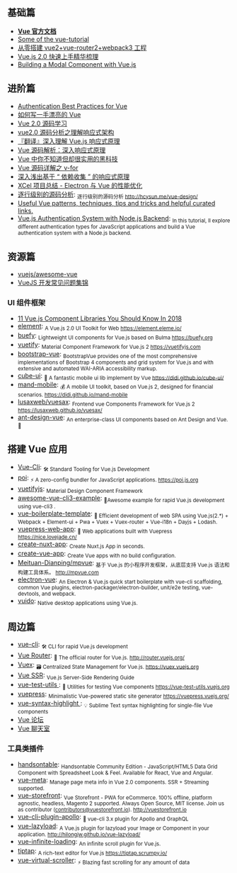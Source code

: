 ## 基础篇

- [**Vue 官方文档**](https://cn.vuejs.org/)
- [Some of the vue-tutorial](https://github.com/Wscats/vue-tutorial)
- [从零搭建 vue2+vue-router2+webpack3 工程](http://www.qinshenxue.com/article/20161118151423.html)
- [Vue.js 2.0 快速上手精华梳理](https://juejin.im/post/59aa1248518825392656a86a)
- [Building a Modal Component with Vue.js](https://alligator.io/vuejs/vue-modal-component/)

## 进阶篇

- [Authentication Best Practices for Vue](https://blog.sqreen.io/authentication-best-practices-vue/)
- [如何写一手漂亮的 Vue](http://jeffjade.com/2017/03/11/120-how-to-write-vue-better/?me)
- [Vue 2.0 源码学习](https://segmentfault.com/a/1190000007484936)
- [vue2.0 源码分析之理解响应式架构](https://segmentfault.com/a/1190000007334535)
- [『翻译』深入理解 Vue.js 响应式原理](https://juejin.im/post/59a7b01f6fb9a0249975d39f)
- [Vue 源码解析：深入响应式原理](https://juejin.im/entry/5834992667f356006c395b31)
- [Vue 中你不知道但却很实用的黑科技](https://juejin.im/post/5843dcad128fe100577876e1)
- [Vue 源码详解之 v-for](https://chuckliu.me/#!/posts/58c650a0b5187d2fb51c04fa)
- [深入浅出基于 “ 依赖收集 ” 的响应式原理](https://segmentfault.com/a/1190000011153487)
- [XCel 项目总结 - Electron 与 Vue 的性能优化](https://aotu.io/notes/2016/11/15/xcel/index.html)
- [逐行级别的源码分析](https://github.com/HcySunYang/vue-design): <sub>逐行级别的源码分析 http://hcysun.me/vue-design/</sub>
- [Useful Vue patterns, techniques, tips and tricks and helpful curated links. ](https://github.com/learn-vuejs/vue-patterns)
- [Vue.js Authentication System with Node.js Backend](https://blog.jscrambler.com/vue-js-authentication-system-with-node-js-backend/): <sub>In this tutorial, ll explore different authentication types for JavaScript applications and build a Vue authentication system with a Node.js backend.</sub>

## 资源篇

- [vuejs/awesome-vue](https://github.com/vuejs/awesome-vue)
- [VueJS 开发常见问题集锦](https://blog.beard.ink/JavaScript/VueJS-开发常见问题集锦/)

### UI 组件框架

- [11 Vue.js Component Libraries You Should Know In 2018](https://blog.bitsrc.io/11-vue-js-component-libraries-you-should-know-in-2018-3d35ad0ae37f)
- [element](https://github.com/ElemeFE/element): <sub>A Vue.js 2.0 UI Toolkit for Web https://element.eleme.io/ </sub>
- [buefy](https://github.com/buefy/buefy): <sub>Lightweight UI components for Vue.js based on Bulma https://buefy.org</sub>
- [vuetify](https://github.com/vuetifyjs/vuetify): <sub>Material Component Framework for Vue.js 2 https://vuetifyjs.com</sub>
- [bootstrap-vue](https://github.com/bootstrap-vue/bootstrap-vue): <sub>BootstrapVue provides one of the most comprehensive implementations of Bootstrap 4 components and grid system for Vue.js and with extensive and automated WAI-ARIA accessibility markup.</sub>
- [cube-ui](https://github.com/didi/cube-ui): <sub>🔶 A fantastic mobile ui lib implement by Vue https://didi.github.io/cube-ui/</sub>
- [mand-mobile](https://github.com/didi/mand-mobile): <sub>💰 A mobile UI toolkit, based on Vue.js 2, designed for financial scenarios. https://didi.github.io/mand-mobile</sub>
- [lusaxweb/vuesax](https://github.com/lusaxweb/vuesax): <sub>Frontend vue Components Framework for Vue.js 2 https://lusaxweb.github.io/vuesax/</sub>
- [ant-design-vue](https://github.com/vueComponent/ant-design-vue): <sub>An enterprise-class UI components based on Ant Design and Vue. 🐜</sub>

## 搭建 Vue 应用

- [Vue-Cli](https://github.com/vuejs/vue-cli): <sub>🛠️ Standard Tooling for Vue.js Development</sub>
- [poi](https://github.com/egoist/poi): <sub>⚡️ A zero-config bundler for JavaScript applications. https://poi.js.org</sub>
- [vuetifyjs](https://vuetifyjs.com/): <sub>Material Design Component Framework</sub>
- [awesome-vue-cli3-example](https://github.com/nicejade/awesome-vue-cli3-example): <sub>🍑Awesome example for rapid Vue.js development using vue-cli3 .</sub>
- [vue-boilerplate-template](https://github.com/nicejade/vue-boilerplate-template): <sub>🍎 Efficient development of web SPA using Vue.js(2.\*) + Webpack + Element-ui + Pwa + Vuex + Vuex-router + Vue-i18n + Dayjs + Lodash.</sub>
- [vuepress-web-app](https://github.com/nicejade/vuepress-web-app): <sub>📝 Web applications built with Vuepress https://nice.lovejade.cn/</sub>
- [create-nuxt-app](https://github.com/nuxt-community/create-nuxt-app): <sub>Create Nuxt.js App in seconds.</sub>
- [create-vue-app](https://github.com/vue-land/create-vue-app): <sub>Create Vue apps with no build configuration.</sub>
- [Meituan-Dianping/mpvue](https://github.com/Meituan-Dianping/mpvue): <sub>基于 Vue.js 的小程序开发框架，从底层支持 Vue.js 语法和构建工具体系。 http://mpvue.com</sub>
- [electron-vue](https://github.com/SimulatedGREG/electron-vue): <sub>An Electron & Vue.js quick start boilerplate with vue-cli scaffolding, common Vue plugins, electron-packager/electron-builder, unit/e2e testing, vue-devtools, and webpack. </sub>
- [vuido](https://github.com/mimecorg/vuido): <sub>Native desktop applications using Vue.js.</sub>

## 周边篇

- [vue-cli](https://github.com/vuejs/vue-cli): <sub>🛠️ CLI for rapid Vue.js development</sub>
- [Vue Router](https://router.vuejs.org/): <sub>🚦 The official router for Vue.js. http://router.vuejs.org/</sub>
- [Vuex](https://vuex.vuejs.org/): <sub>🗃️ Centralized State Management for Vue.js. https://vuex.vuejs.org</sub>
- [Vue SSR](https://ssr.vuejs.org/): <sub>Vue.js Server-Side Rendering Guide</sub>
- [vue-test-utils ](https://github.com/vuejs/vue-test-utils): <sub>🔬 Utilities for testing Vue components https://vue-test-utils.vuejs.org</sub>
- [vuepress](https://github.com/vuejs/vuepress): <sub>Minimalistic Vue-powered static site generator https://vuepress.vuejs.org/</sub>
- [vue-syntax-highlight ](https://github.com/vuejs/vue-syntax-highlight): <sub>💡 Sublime Text syntax highlighting for single-file Vue components</sub>
- [Vue 论坛](http://forum.vuejs.org)
- [Vue 聊天室](https://gitter.im/vuejs/vue)

### 工具类插件

- [handsontable](https://github.com/handsontable/handsontable): <sub>Handsontable Community Edition - JavaScript/HTML5 Data Grid Component with Spreadsheet Look & Feel. Available for React, Vue and Angular.</sub>
- [vue-meta](https://github.com/declandewet/vue-meta): <sub>Manage page meta info in Vue 2.0 components. SSR + Streaming supported.</sub>
- [vue-storefront](https://github.com/DivanteLtd/vue-storefront): <sub>Vue Storefront - PWA for eCommerce. 100% offline, platform agnostic, headless, Magento 2 supported. Always Open Source, MIT license. Join us as contributor (contributors@vuestorefront.io). http://vuestorefront.io</sub>
- [vue-cli-plugin-apollo](https://github.com/Akryum/vue-cli-plugin-apollo): <sub>🚀 vue-cli 3.x plugin for Apollo and GraphQL</sub>
- [vue-lazyload](https://github.com/hilongjw/vue-lazyload): <sub>A Vue.js plugin for lazyload your Image or Component in your application. http://hilongjw.github.io/vue-lazyload/</sub>
- [vue-infinite-loading](https://github.com/PeachScript/vue-infinite-loading): <sub>An infinite scroll plugin for Vue.js. </sub>
- [tiptap](https://github.com/scrumpy/tiptap): <sub>A rich-text editor for Vue.js https://tiptap.scrumpy.io/</sub>
- [vue-virtual-scroller](https://github.com/Akryum/vue-virtual-scroller): <sub>⚡️ Blazing fast scrolling for any amount of data</sub>
